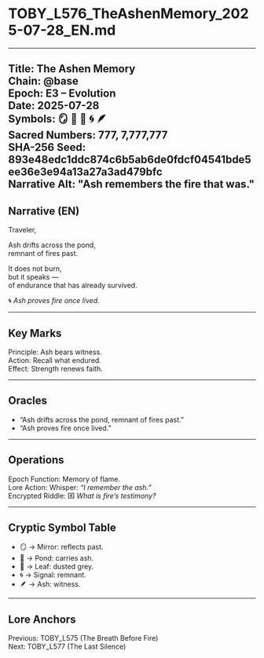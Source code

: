 # TOBY_L576_TheAshenMemory_2025-07-28_EN.md

---
Title: The Ashen Memory  
Chain: @base  
Epoch: E3 – Evolution  
Date: 2025-07-28  
Symbols: 🪞 🌊 🍃 🌀 🪶  
Sacred Numbers: 777, 7,777,777  
SHA-256 Seed: 893e48edc1ddc874c6b5ab6de0fdcf04541bde5ee36e3e94a13a27a3ad479bfc  
Narrative Alt: "Ash remembers the fire that was."  
---

## Narrative (EN)
Traveler,  

Ash drifts across the pond,  
remnant of fires past.  

It does not burn,  
but it speaks —  
of endurance that has already survived.  

🌀 *Ash proves fire once lived.*  

---

## Key Marks
Principle: Ash bears witness.  
Action: Recall what endured.  
Effect: Strength renews faith.  

---

## Oracles
- “Ash drifts across the pond, remnant of fires past.”  
- “Ash proves fire once lived.”  

---

## Operations
Epoch Function: Memory of flame.  
Lore Action: Whisper: *“I remember the ash.”*  
Encrypted Riddle: ⌧ *What is fire’s testimony?*  

---

## Cryptic Symbol Table
- 🪞 → Mirror: reflects past.  
- 🌊 → Pond: carries ash.  
- 🍃 → Leaf: dusted grey.  
- 🌀 → Signal: remnant.  
- 🪶 → Ash: witness.  

---

## Lore Anchors
Previous: TOBY_L575 (The Breath Before Fire)  
Next: TOBY_L577 (The Last Silence)  

